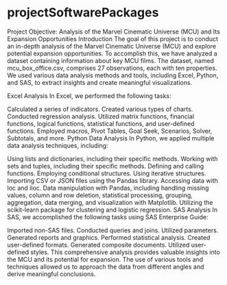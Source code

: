 # projectSoftwarePackages

Project Objective: Analysis of the Marvel Cinematic Universe (MCU) and Its Expansion Opportunities
Introduction
The goal of this project is to conduct an in-depth analysis of the Marvel Cinematic Universe (MCU) and explore potential expansion opportunities. To accomplish this, we have analyzed a dataset containing information about key MCU films. The dataset, named mcu_box_office.csv, comprises 27 observations, each with ten properties. We used various data analysis methods and tools, including Excel, Python, and SAS, to extract insights and create meaningful visualizations.

Excel Analysis
In Excel, we performed the following tasks:

Calculated a series of indicators.
Created various types of charts.
Conducted regression analysis.
Utilized matrix functions, financial functions, logical functions, statistical functions, and user-defined functions.
Employed macros, Pivot Tables, Goal Seek, Scenarios, Solver, Subtotals, and more.
Python Data Analysis
In Python, we applied multiple data analysis techniques, including:

Using lists and dictionaries, including their specific methods.
Working with sets and tuples, including their specific methods.
Defining and calling functions.
Employing conditional structures.
Using iterative structures.
Importing CSV or JSON files using the Pandas library.
Accessing data with loc and iloc.
Data manipulation with Pandas, including handling missing values, column and row deletion, statistical processing, grouping, aggregation, data merging, and visualization with Matplotlib.
Utilizing the scikit-learn package for clustering and logistic regression.
SAS Analysis
In SAS, we accomplished the following tasks using SAS Enterprise Guide:

Imported non-SAS files.
Conducted queries and joins.
Utilized parameters.
Generated reports and graphics.
Performed statistical analysis.
Created user-defined formats.
Generated composite documents.
Utilized user-defined styles.
This comprehensive analysis provides valuable insights into the MCU and its potential for expansion. The use of various tools and techniques allowed us to approach the data from different angles and derive meaningful conclusions.
